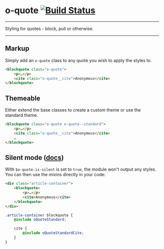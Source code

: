 # o-quote [![Build Status](https://travis-ci.org/Financial-Times/o-quote.svg?branch=master)](https://travis-ci.org/Financial-Times/o-quote)

___
Styling for quotes - block, pull or otherwise.
___

## Markup

Simply add an `o-quote` class to any quote you wish to apply the styles to.

```html
<blockquote class="o-quote">
	<p>…</p>
	<cite class="o-quote__cite">Anonymous</cite>
</blockquote>
```


## Themeable

Either extend the base classes to create a custom theme or use the standard theme.

```html
<blockquote class="o-quote o-quote--standard">
	<p>…</p>
	<cite class="o-quote__cite">Anonymous</cite>
	…
</blockquote>
```

## Silent mode ([docs](http://origami.ft.com/docs/syntax/scss/#silent-styles))

With `$o-quote-is-silent` is set to `true`, the module won't output any styles.  
You can then use the mixins directly in your code:

```html
<div class="article-container">
	<blockquote>
		<p>…</p>
		<cite>Anonymous</cite>
	</blockquote>
</div>
```

```scss
.article-container blockquote {
	@include oQuoteStandard;

	cite {
		@include oQuoteStandardCite;
	}
}
```
